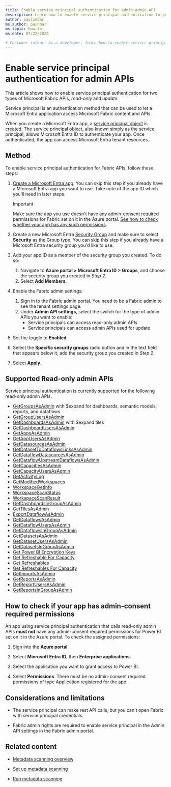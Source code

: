 ```yaml
---
title: Enable service principal authentication for admin admin API
description: Learn how to enable service principal authentication to permit use of read-only and update admin APIs.
author: paulinbar
ms.author: painbar
ms.topic: how-to
ms.date: 07/22/2024

# Customer intent: As a developer, learn how to enable service principal authentication to permit use of read-only and update admin APIs.
---
```


# Enable service principal authentication for admin APIs

This article shows how to enable service principal authentication for two types of Microsoft Fabric APIs, *read-only* and *update*.

Service principal is an authentication method that can be used to let a Microsoft Entra application access Microsoft Fabric content and APIs.

When you create a Microsoft Entra app, a [service principal object](/entra/identity-platform/app-objects-and-service-principals#service-principal-object) is created. The service principal object, also known simply as the service principal, allows Microsoft Entra ID to authenticate your app. Once authenticated, the app can access Microsoft Entra tenant resources.

## Method

To enable service principal authentication for Fabric APIs, follow these steps:

1. [Create a Microsoft Entra app](/entra/identity-platform/howto-create-service-principal-portal). You can skip this step if you already have a Microsoft Entra app you want to use. Take note of the app ID which you'll need in later steps.

    >[!IMPORTANT]
    > Make sure the app you use doesn't have any admin-consent required permissions for Fabric set on it in the Azure portal. [See how to check whether your app has any such permissions](#how-to-check-if-your-app-has-admin-consent-required-permissions).

2. Create a new Microsoft Entra [Security Group](/entra/fundamentals/how-to-manage-groups) and make sure to select **Security** as the Group type. You can skip this step if you already have a Microsoft Entra security group you'd like to use.

3. Add your app ID as a member of the security group you created. To do so:
    1. Navigate to **Azure portal > Microsoft Entra ID > Groups**, and choose the security group you created in *Step 2*.
    2. Select **Add Members**.

4. Enable the Fabric admin settings:
    1. Sign in to the Fabric admin portal. You need to be a Fabric admin to see the tenant settings page.
    2. Under **Admin API settings**, select the switch for the type of admin APIs you want to enable:
        * Service principals can access read-only admin APIs
        * Service principals can access admin APIs used for update

5. Set the toggle to **Enabled**.

6. Select the **Specific security groups** radio button and in the text field that appears below it, add the security group you created in *Step 2*.

7. Select **Apply**.

## Supported Read-only admin APIs

Service principal authentication is currently supported for the following read-only admin APIs.

* [GetGroupsAsAdmin](/rest/api/power-bi/admin/groups_getgroupsasadmin) with $expand for dashboards, semantic models, reports, and dataflows 
* [GetGroupUsersAsAdmin](/rest/api/power-bi/admin/groups-get-group-users-as-admin)
* [GetDashboardsAsAdmin](/rest/api/power-bi/admin/dashboards_getdashboardsasadmin) with $expand tiles
* [GetDashboardUsersAsAdmin](/rest/api/power-bi/admin/dashboards-get-dashboard-users-as-admin)
* [GetAppsAsAdmin](/rest/api/power-bi/admin/apps-get-apps-as-admin)
* [GetAppUsersAsAdmin](/rest/api/power-bi/admin/apps-get-app-users-as-admin)
* [GetDatasourcesAsAdmin](/rest/api/power-bi/admin/datasets_getdatasourcesasadmin) 
* [GetDatasetToDataflowsLinksAsAdmin](/rest/api/power-bi/admin/datasets_getdatasettodataflowslinksingroupasadmin)
* [GetDataflowDatasourcesAsAdmin](/rest/api/power-bi/admin/dataflows_getdataflowdatasourcesasadmin) 
* [GetDataflowUpstreamDataflowsAsAdmin](/rest/api/power-bi/admin/dataflows_getupstreamdataflowsingroupasadmin) 
* [GetCapacitiesAsAdmin](/rest/api/power-bi/admin/getcapacitiesasadmin)
* [GetCapacityUsersAsAdmin](/rest/api/power-bi/admin/capacities-get-capacity-users-as-admin)
* [GetActivityLog](/rest/api/power-bi/admin/getactivityevents)
* [GetModifiedWorkspaces](/rest/api/power-bi/admin/workspace-info-get-modified-workspaces)
* [WorkspaceGetInfo](/rest/api/power-bi/admin/workspace-info-post-workspace-info)
* [WorkspaceScanStatus](/rest/api/power-bi/admin/workspace-info-get-scan-status)
* [WorkspaceScanResult](/rest/api/power-bi/admin/workspace-info-get-scan-result)
* [GetDashboardsInGroupAsAdmin](/rest/api/power-bi/admin/dashboards_getdashboardsasadmin)
* [GetTilesAsAdmin](/rest/api/power-bi/admin/dashboards_gettilesasadmin)
* [ExportDataflowAsAdmin](/rest/api/power-bi/admin/dataflows_exportdataflowasadmin)
* [GetDataflowsAsAdmin](/rest/api/power-bi/admin/dataflows_getdataflowsasadmin)
* [GetDataflowUsersAsAdmin](/rest/api/power-bi/admin/dataflows-get-dataflow-users-as-admin)
* [GetDataflowsInGroupAsAdmin](/rest/api/power-bi/admin/dataflows_getdataflowsingroupasadmin)
* [GetDatasetsAsAdmin](/rest/api/power-bi/admin/datasets_getdatasetsasadmin)
* [GetDatasetUsersAsAdmin](/rest/api/power-bi/admin/datasets-get-dataset-users-as-admin)
* [GetDatasetsInGroupAsAdmin](/rest/api/power-bi/admin/datasets_getdatasetsingroupasadmin)
* [Get Power BI Encryption Keys](/rest/api/power-bi/admin/getpowerbiencryptionkeys)
* [Get Refreshable For Capacity](/rest/api/power-bi/admin/getrefreshableforcapacity)
* [Get Refreshables](/rest/api/power-bi/admin/getrefreshables)
* [Get Refreshables For Capacity](/rest/api/power-bi/admin/getrefreshablesforcapacity)
* [GetImportsAsAdmin](/rest/api/power-bi/admin/imports_getimportsasadmin)
* [GetReportsAsAdmin](/rest/api/power-bi/admin/reports_getreportsasadmin)
* [GetReportUsersAsAdmin](/rest/api/power-bi/admin/reports-get-report-users-as-admin)
* [GetReportsInGroupAsAdmin](/rest/api/power-bi/admin/reports_getreportsingroupasadmin)

## How to check if your app has admin-consent required permissions

An app using service principal authentication that calls read-only admin APIs **must not** have any admin-consent required permissions for Power BI set on it in the Azure portal. To check the assigned permissions:

1. Sign into the **Azure portal**.

2. Select **Microsoft Entra ID**, then **Enterprise applications**.

3. Select the application you want to grant access to Power BI.

4. Select **Permissions**. There must be no admin-consent required permissions of type Application registered for the app.

## Considerations and limitations

* The service principal can make rest API calls, but you can't open Fabric with service principal credentials.

* Fabric admin rights are required to enable service principal in the Admin API settings in the Fabric admin portal.

## Related content

* [Metadata scanning overview](../governance/metadata-scanning-overview.md)

* [Set up metadata scanning](./metadata-scanning-setup.md)

* [Run metadata scanning](../governance/metadata-scanning-run.md)
